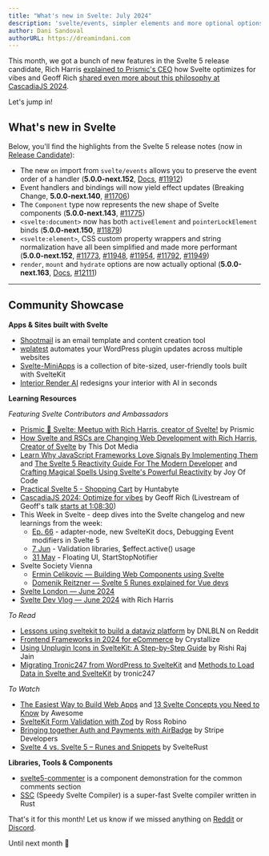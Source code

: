 ```yaml
---
title: "What's new in Svelte: July 2024"
description: 'svelte/events, simpler elements and more optional options'
author: Dani Sandoval
authorURL: https://dreamindani.com
---
```


This month, we got a bunch of new features in the Svelte 5 release candidate, Rich Harris [explained to Prismic's CEO](https://www.youtube.com/live/uWLTDUjNrhQ) how Svelte optimizes for vibes and Geoff Rich [shared even more about this philosophy at CascadiaJS 2024](https://cascadiajs.com/2024/talks/optimize-for-vibes-svelte-5-and-the-new-age-of-svelte).

Let's jump in!

## What's new in Svelte
Below, you'll find the highlights from the Svelte 5 release notes (now in [Release Candidate](https://www.npmjs.com/package/svelte?activeTab=versions)):

- The new `on` import from `svelte/events` allows you to preserve the event order of a handler (**5.0.0-next.152**, [Docs](https://svelte-5-preview.vercel.app/docs/imports#svelte-events), [#11912](https://github.com/sveltejs/svelte/pull/11912))
- Event handlers and bindings will now yield effect updates (Breaking Change, **5.0.0-next.140**, [#11706](https://github.com/sveltejs/svelte/pull/11706))
- The `Component` type now represents the new shape of Svelte components (**5.0.0-next.143**, [#11775](https://github.com/sveltejs/svelte/pull/11775))
- `<svelte:document>` now has both `activeElement` and `pointerLockElement` binds (**5.0.0-next.150**, [#11879](https://github.com/sveltejs/svelte/pull/11879))
- `<svelte:element>`, CSS custom property wrappers and string normalization have all been simplified and made more performant (**5.0.0-next.152**, [#11773](https://github.com/sveltejs/svelte/pull/11773), [#11948](https://github.com/sveltejs/svelte/pull/11948), [#11954](https://github.com/sveltejs/svelte/pull/11954), [#11792](https://github.com/sveltejs/svelte/pull/11792), [#11949](https://github.com/sveltejs/svelte/pull/11949))
- `render`, `mount` and `hydrate` options are now actually optional (**5.0.0-next.163**, [Docs](https://svelte-5-preview.vercel.app/docs/imports#svelte), [#12111](https://github.com/sveltejs/svelte/pull/12111))

---

## Community Showcase

**Apps & Sites built with Svelte**

- [Shootmail](https://shootmail.app/) is an email template and content creation tool
- [wplatest](https://wplatest.co/) automates your WordPress plugin updates across multiple websites
- [Svelte-MiniApps](https://github.com/Michael-Obele/Svelte-MiniApps) is a collection of bite-sized, user-friendly tools built with SvelteKit
- [Interior Render AI](https://www.interiorrenderai.com/) redesigns your interior with AI in seconds


**Learning Resources**

_Featuring Svelte Contributors and Ambassadors_
- [Prismic 🧡 Svelte: Meetup with Rich Harris, creator of Svelte!](https://www.youtube.com/live/uWLTDUjNrhQ) by Prismic
- [How Svelte and RSCs are Changing Web Development with Rich Harris, Creator of Svelte](https://www.youtube.com/watch?v=QTJtR8IUsQM) by This Dot Media
- [Learn Why JavaScript Frameworks Love Signals By Implementing Them](https://www.youtube.com/watch?app=desktop&v=1TSLEzNzGQM) and [The Svelte 5 Reactivity Guide For The Modern Developer](https://www.youtube.com/watch?v=tErKyuUTzsM) and [Crafting Magical Spells Using Svelte's Powerful Reactivity](https://www.youtube.com/watch?v=HnNgkwHZIII) by Joy Of Code
- [Practical Svelte 5 - Shopping Cart](https://www.youtube.com/watch?v=geAcAzheu_Y) by Huntabyte
- [CascadiaJS 2024: Optimize for vibes](https://geoffrich.net/posts/cascadiajs-2024/) by Geoff Rich (Livestream of Geoff's talk [starts at 1:08:30](https://www.youtube.com/live/o2VQXBI_yk8?si=Vv4FSZ367dC50Ii7&t=4110))
- This Week in Svelte - deep dives into the Svelte changelog and new learnings from the week:
  - [Ep. 66](https://www.youtube.com/watch?v=yaAGazsz6Lc) - adapter-node, new SvelteKit docs, Debugging Event modifiers in Svelte 5
  - [7 Jun](https://www.youtube.com/watch?v=5JNcz7mOfMI) - Validation libraries, $effect.active() usage
  - [31 May](https://www.youtube.com/watch?v=edoYKNgUQQI) - Floating UI, StartStopNotifier
- Svelte Society Vienna
  - [Ermin Celikovic — Building Web Components using Svelte](https://www.youtube.com/watch?v=T4zwmtUW7Gw)
  - [Domenik Reitzner — Svelte 5 Runes explained for Vue devs](https://www.youtube.com/watch?v=4idUQlFV02I)
- [Svelte London — June 2024](https://www.youtube.com/watch?v=J5srLwhlBdw)
- [Svelte Dev Vlog — June 2024](https://www.youtube.com/watch?v=4TGwlWFoGvM) with Rich Harris


_To Read_

- [Lessons using sveltekit to build a dataviz platform](https://www.reddit.com/r/sveltejs/comments/1dggvhh/lessons_using_sveltekit_to_build_a_dataviz/) by DNLBLN on Reddit
- [Frontend Frameworks in 2024 for eCommerce](https://crystallize.com/blog/best-frontend-frameworks?utm_medium=social&utm_source=Discord) by Crystallize
- [Using Unplugin Icons in SvelteKit: A Step-by-Step Guide](https://www.launchfa.st/blog/sveltekit-unplugin-icons) by Rishi Raj Jain
- [Migrating Tronic247 from WordPress to SvelteKit](https://www.tronic247.com/migrating-tronic247-from-wordpress-to-sveltekit?_) and [Methods to Load Data in Svelte and SvelteKit](https://www.tronic247.com/methods-to-load-data-in-svelte) by tronic247


_To Watch_

- [The Easiest Way to Build Web Apps](https://www.youtube.com/watch?v=ZT0yQgUIZho) and [13 Svelte Concepts you Need to Know](https://www.youtube.com/watch?v=A-6MVm0yt20) by Awesome
- [SvelteKit Form Validation with Zod](https://www.youtube.com/watch?v=11AbCRomRhs) by Ross Robino
- [Bringing together Auth and Payments with AirBadge](https://www.youtube.com/watch?v=6w3v9QD2ae4) by Stripe Developers
- [Svelte 4 vs. Svelte 5 – Runes and Snippets](https://www.youtube.com/watch?v=X37exLLQHwg) by SvelteRust



**Libraries, Tools & Components**

- [svelte5-commenter](https://github.com/cardgraph22/svelte5-commenter) is a component demonstration for the common comments section
- [SSC](https://github.com/ssc-project/ssc) (Speedy Svelte Compiler) is a super-fast Svelte compiler written in Rust


That's it for this month! Let us know if we missed anything on [Reddit](https://www.reddit.com/r/sveltejs/) or [Discord](https://discord.gg/svelte).

Until next month 👋
